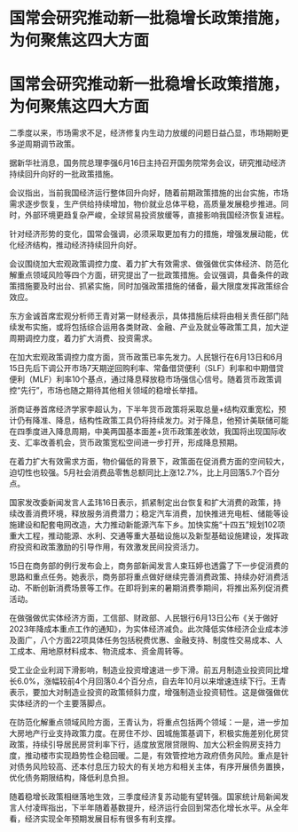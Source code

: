 # 国常会研究推动新一批稳增长政策措施，为何聚焦这四大方面

# 国常会研究推动新一批稳增长政策措施，为何聚焦这四大方面

二季度以来，市场需求不足，经济修复内生动力放缓的问题日益凸显，市场期盼更多逆周期调节政策。

据新华社消息，国务院总理李强6月16日主持召开国务院常务会议，研究推动经济持续回升向好的一批政策措施。

会议指出，当前我国经济运行整体回升向好，随着前期政策措施的出台实施，市场需求逐步恢复，生产供给持续增加，物价就业总体平稳，高质量发展稳步推进。同时，外部环境更趋复杂严峻，全球贸易投资放缓等，直接影响我国经济恢复进程。

针对经济形势的变化，国常会强调，必须采取更加有力的措施，增强发展动能，优化经济结构，推动经济持续回升向好。

会议围绕加大宏观政策调控力度、着力扩大有效需求、做强做优实体经济、防范化解重点领域风险等四个方面，研究提出了一批政策措施。会议强调，具备条件的政策措施要及时出台、抓紧实施，同时加强政策措施的储备，最大限度发挥政策综合效应。

东方金诚首席宏观分析师王青对第一财经表示，具体措施后续将由相关责任部门陆续发布实施，或将包括综合运用各类财政、金融、产业及就业等政策工具，加大逆周期调控力度，着力扩大消费、投资需求。

在加大宏观政策调控力度方面，货币政策已率先发力。人民银行在6月13日和6月15日先后下调公开市场7天期逆回购利率、常备借贷便利（SLF）利率和中期借贷便利（MLF）利率10个基点，通过降息释放稳市场强信心信号。随着货币政策调控“先行”，市场也随之期待其他相关领域的稳增长举措。

浙商证券首席经济学家李超认为，下半年货币政策将采取总量+结构双重宽松，预计仍有降准、降息，结构性政策工具仍将持续发力。对于降息，他预计美联储可能在四季度进入降息周期，中美两国基本面差+货币政策差收敛，我国将出现国际收支、汇率改善机会，货币政策宽松空间进一步打开，形成降息预期。

在着力扩大有效需求方面，物价偏低的背景下，政策面在促消费方面的空间较大，迫切性也较强。5月社会消费品零售总额同比上涨12.7%，比上月回落5.7个百分点。

国家发改委新闻发言人孟玮16日表示，抓紧制定出台恢复和扩大消费的政策，持续改善消费环境，释放服务消费潜力；稳定汽车消费，加快推进充电桩、储能等设施建设和配套电网改造，大力推动新能源汽车下乡。加快实施“十四五”规划102项重大工程，推动能源、水利、交通等重大基础设施以及新型基础设施建设，发挥政府投资和政策激励的引导作用，有效激发民间投资活力。

15日在商务部的例行发布会上，商务部新闻发言人束珏婷也透露了下一步促消费的思路和重点任务。她表示，商务部将重点做好继续完善消费政策、持续办好消费活动、不断创新消费场景等工作。在即将到来的暑期消费季期间，将推出系列促消费活动。

在做强做优实体经济方面，工信部、财政部、人民银行6月13日公布《关于做好2023年降成本重点工作的通知》，为实体经济减负。此次降低实体经济企业成本涉及面广，八个方面22项具体任务包括税费优惠、金融支持、制度性交易成本、人工成本、用地原材料成本、物流成本、资金周转等。

受工业企业利润下滑影响，制造业投资增速进一步下滑。前五月制造业投资同比增长6.0%，涨幅较前4个月回落0.4个百分点，自去年10月以来增速连续下行。王青表示，要加大对制造业投资的政策倾斜力度，增强制造业投资韧性。这是做强做优实体经济的一个主要落脚点。

在防范化解重点领域风险方面，王青认为，将重点包括两个领域：一是，进一步加大房地产行业支持政策力度。在房住不炒、因城施策基调下，积极实施差别化房贷政策，持续引导居民房贷利率下行，适度放宽限贷限购、加大公积金购房支持力度，推动楼市实现趋势性企稳回暖。二是，有效管控地方政府债务风险。重点是针对债务风险较高、还本付息压力较大的有关地方和相关主体，有序开展债务置换，优化债务期限结构，降低利息负担。

随着稳增长政策相继落地生效，三季度经济复苏动能有望转强。国家统计局新闻发言人付凌晖指出，下半年随着基数提升，经济运行会回到常态化增长水平。从全年看，经济实现全年预期发展目标有很多有利支撑。


